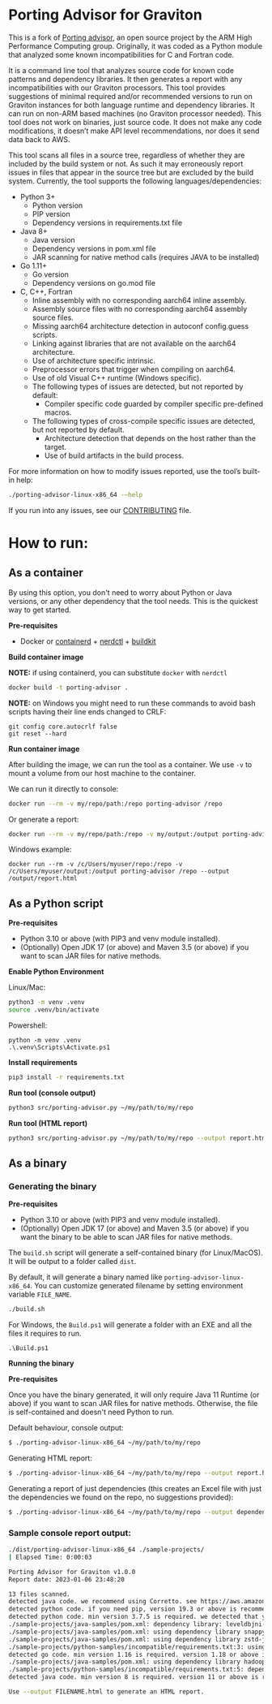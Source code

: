 Porting Advisor for Graviton
=============================

This is a fork of [Porting advisor](https://github.com/arm-hpc/porting-advisor), an open source project by the ARM High Performance Computing group. Originally, it was coded as a Python module that analyzed some known incompatibilities for C and Fortran code.

 It is a command line tool that analyzes source code for known code patterns and dependency libraries. It then generates a report with any incompatibilities with our Graviton processors. This tool provides suggestions of minimal required and/or recommended versions to run on Graviton instances for both language runtime and dependency libraries. It can run on non-ARM based machines (no Graviton processor needed). This tool does not work on binaries, just source code. It does not make any code modifications, it doesn’t make API level recommendations, nor does it send data back to AWS.

 This tool scans all files in a source tree, regardless of whether they are included by the build system or not. As such it may erroneously report issues in files that appear in the source tree but are excluded by the build system. Currently, the tool supports the following languages/dependencies:

* Python 3+
    * Python version
    * PIP version
    * Dependency versions in requirements.txt file
* Java 8+
    * Java version
    * Dependency versions in pom.xml file
    * JAR scanning for native method  calls (requires JAVA to be installed)
* Go 1.11+
    * Go version
    * Dependency versions on go.mod file
* C, C++, Fortran
    * Inline assembly with no corresponding aarch64 inline assembly.
    * Assembly source files with no corresponding aarch64 assembly source files.
    * Missing aarch64 architecture detection in autoconf config.guess scripts.
    * Linking against libraries that are not available on the aarch64 architecture.
    * Use of architecture specific intrinsic.
    * Preprocessor errors that trigger when compiling on aarch64.
    * Use of old Visual C++ runtime (Windows specific).
    * The following types of issues are detected, but not reported by default:
        * Compiler specific code guarded by compiler specific pre-defined macros.
    * The following types of cross-compile specific issues are detected, but not reported by default.
        * Architecture detection that depends on the host rather than the target.
        * Use of build artifacts in the build process.


For more information on how to modify issues reported, use the tool’s built-in help:

```bash
./porting-advisor-linux-x86_64 -–help
```

If you run into any issues, see our [CONTRIBUTING](CONTRIBUTING.md#reporting-bugsfeature-requests) file.

# How to run:

## As a container

By using this option, you don't need to worry about Python or Java versions, or any other dependency that the tool needs. This is the quickest way to get started.

**Pre-requisites**

- Docker or [containerd](https://github.com/containerd/containerd) + [nerdctl](https://github.com/containerd/nerdctl) + [buildkit](https://github.com/moby/buildkit)

**Build container image**

**NOTE:** if using containerd, you can substitute `docker` with `nerdctl`

```bash
docker build -t porting-advisor .
```

**NOTE:** on Windows you might need to run these commands to avoid bash scripts having their line ends changed to CRLF:

```shell
git config core.autocrlf false
git reset --hard
```

**Run container image**

After building the image, we can run the tool as a container. We use `-v` to mount a volume from our host machine to the container.

We can run it directly to console:

```bash
docker run --rm -v my/repo/path:/repo porting-advisor /repo
```

Or generate a report:

```bash
docker run --rm -v my/repo/path:/repo -v my/output:/output porting-advisor /repo --output /output/report.html
```

Windows example:

```shell
docker run --rm -v /c/Users/myuser/repo:/repo -v /c/Users/myuser/output:/output porting-advisor /repo --output /output/report.html
```

## As a Python script

**Pre-requisites**

- Python 3.10 or above (with PIP3 and venv module installed).
- (Optionally) Open JDK 17 (or above) and Maven 3.5 (or above) if you want to scan JAR files for native methods.

**Enable Python Environment**

Linux/Mac:
```bash
python3 -m venv .venv
source .venv/bin/activate
```

Powershell:
```shell
python -m venv .venv
.\.venv\Scripts\Activate.ps1
```

**Install requirements**
```bash
pip3 install -r requirements.txt
```

**Run tool (console output)**
```bash
python3 src/porting-advisor.py ~/my/path/to/my/repo
```

**Run tool (HTML report)**
```bash
python3 src/porting-advisor.py ~/my/path/to/my/repo --output report.html
```

## As a binary

### Generating the binary

**Pre-requisites**

- Python 3.10 or above (with PIP3 and venv module installed).
- (Optionally) Open JDK 17 (or above) and Maven 3.5 (or above) if you want the binary to be able to scan JAR files for native methods.

The `build.sh` script will generate a self-contained binary (for Linux/MacOS). It will be output to a folder called `dist`.

By default, it will generate a binary named like `porting-advisor-linux-x86_64`. You can customize generated filename by setting environment variable `FILE_NAME`.

```bash
./build.sh
```

For Windows, the `Build.ps1` will generate a folder with an EXE and all the files it requires to run.

```shell
.\Build.ps1
```

**Running the binary**

**Pre-requisites**

Once you have the binary generated, it will only require Java 11 Runtime (or above) if you want to scan JAR files for native methods. Otherwise, the file is self-contained and doesn't need Python to run.

Default behaviour, console output:
```bash
$ ./porting-advisor-linux-x86_64 ~/my/path/to/my/repo
```

Generating HTML report:
```bash
$ ./porting-advisor-linux-x86_64 ~/my/path/to/my/repo --output report.html
```

Generating a report of just dependencies (this creates an Excel file with just the dependencies we found on the repo, no suggestions provided):
```bash
$ ./porting-advisor-linux-x86_64 ~/my/path/to/my/repo --output dependencies.xlsx --output-format dependencies
```

### Sample console report output:

```bash
./dist/porting-advisor-linux-x86_64 ./sample-projects/
| Elapsed Time: 0:00:03

Porting Advisor for Graviton v1.0.0
Report date: 2023-01-06 23:48:20

13 files scanned.
detected java code. we recommend using Corretto. see https://aws.amazon.com/corretto/ for more details.
detected python code. if you need pip, version 19.3 or above is recommended. we detected that you have version 22.2.1.
detected python code. min version 3.7.5 is required. we detected that you have version 3.10.6. see https://github.com/aws/aws-graviton-getting-started/blob/main/python.md for more details.
./sample-projects/java-samples/pom.xml: dependency library: leveldbjni-all is not supported on Graviton
./sample-projects/java-samples/pom.xml: using dependency library snappy-java version 1.1.3. upgrade to at least version 1.1.4
./sample-projects/java-samples/pom.xml: using dependency library zstd-jni version 1.1.0. upgrade to at least version 1.2.0
./sample-projects/python-samples/incompatible/requirements.txt:3: using dependency library OpenBLAS version 0.3.16. upgrade to at least version 0.3.17
detected go code. min version 1.16 is required. version 1.18 or above is recommended. we detected that you have version 1.15. see https://github.com/aws/aws-graviton-getting-started/blob/main/golang.md for more details.
./sample-projects/java-samples/pom.xml: using dependency library hadoop-lzo. this library requires a manual build  more info at: https://github.com/aws/aws-graviton-getting-started/blob/main/java.md#building-multi-arch-jars
./sample-projects/python-samples/incompatible/requirements.txt:5: dependency library NumPy is present. min version 1.19.0 is required.
detected java code. min version 8 is required. version 11 or above is recommended. see https://github.com/aws/aws-graviton-getting-started/blob/main/java.md for more details.

Use --output FILENAME.html to generate an HTML report.
```